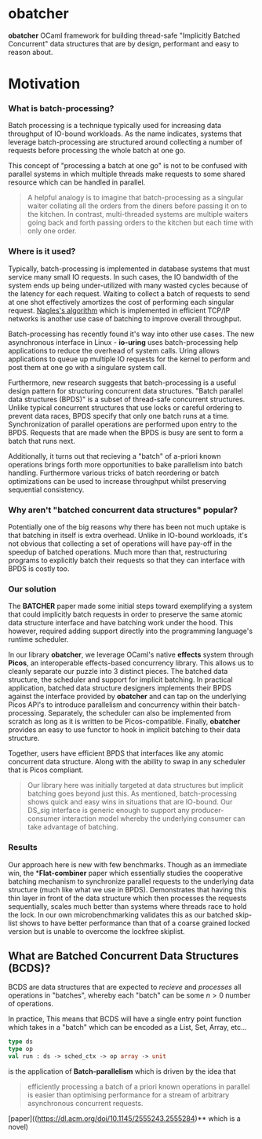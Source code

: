 # obatcher
**obatcher** OCaml framework for building thread-safe "Implicitly
Batched Concurrent" data structures that are by design, performant and
easy to reason about.

# Motivation

### What is batch-processing?
Batch processing is a technique typically used for increasing data
throughput of IO-bound workloads. As the name indicates, systems that
leverage batch-processing are structured around collecting a number of
requests before processing the whole batch at one go.

This concept of "processing a batch at one go" is not to be confused
with parallel systems in which multiple threads make requests to some
shared resource which can be handled in parallel.

> A helpful analogy is to imagine that batch-processing as a singular
> waiter collating all the orders from the diners before passing it on
> to the kitchen. In contrast, multi-threaded systems are multiple
> waiters going back and forth passing orders to the kitchen but each
> time with only one order.

### Where is it used?
Typically, batch-processing is implemented in database systems that
must service many small IO requests. In such cases, the IO bandwidth
of the system ends up being under-utilized with many wasted cycles
because of the latency for each request. Waiting to collect a batch of
requests to send at one shot effectively amortizes the cost of
performing each singular request. [Nagles's
algorithm](https://en.wikipedia.org/wiki/Nagle%27s_algorithm) which is
implemented in efficient TCP/IP networks is another use case of
batching to improve overall throughput.

Batch-processing has recently found it's way into other use cases.
The new asynchronous interface in Linux - **io-uring** uses
batch-processing help applications to reduce the overhead of system
calls. Uring allows applications to queue up multiple IO requests for
the kernel to perform and post them at one go with a singulare system
call.

Furthermore, new research suggests that batch-processing is a useful
design pattern for structuring concurrent data structures. "Batch
parallel data structures (BPDS)" is a subset of thread-safe concurrent
structures. Unlike typical concurrent structures that use locks or
careful ordering to prevent data races, BPDS specify that only one
batch runs at a time. Synchronization of parallel operations are
performed upon entry to the BPDS. Requests that are made when the BPDS
is busy are sent to form a batch that runs next.

Additionally, it turns out that recieving a "batch" of a-priori known
operations brings forth more opportunities to bake parallelism into
batch handling. Furthermore various tricks of batch reordering or
batch optimizations can be used to increase throughput whilst
preserving sequential consistency.

### Why aren't "batched concurrent data structures" popular?
Potentially one of the big reasons why there has been not much uptake
is that batching in itself is extra overhead. Unlike in IO-bound
workloads, it's not obvious that collecting a set of operations will
have pay-off in the speedup of batched operations. Much more than
that, restructuring programs to explicitly batch their requests so
that they can interface with BPDS is costly too.

### Our solution
The **BATCHER** paper made some initial steps toward exemplifying a
system that could implicitly batch requests in order to preserve the
same atomic data structure interface and have batching work under the
hood. This however, required adding support directly into the
programming language's runtime scheduler.

In our library **obatcher**, we leverage OCaml's native **effects**
system through **Picos**, an interoperable effects-based concurrency
library. This allows us to cleanly separate our puzzle into 3 distinct
pieces. The batched data structure, the scheduler and support for
implicit batching. In practical application, batched data structure
designers implements their BPDS against the interface provided by
**obatcher** and can tap on the underlying Picos API's to introduce
parallelism and concurrency within their batch-processing. Separately,
the scheduler can also be implemented from scratch as long as it is
written to be Picos-compatible. Finally, **obatcher** provides an easy
to use functor to hook in implicit batching to their data structure.

Together, users have efficient BPDS that interfaces like any atomic
concurrent data structure. Along with the ability to swap in any
scheduler that is Picos compliant.

> Our library here was initially targeted at data structures but
> implicit batching goes beyond just this. As mentioned,
> batch-processing shows quick and easy wins in situations that are
> IO-bound. Our DS_sig interface is generic enough to support any
> producer-consumer interaction model whereby the underlying consumer
> can take advantage of batching.

### Results
Our approach here is new with few benchmarks. Though as an immediate
win, the ***Flat-combiner** paper which essentially studies the
cooperative batching mechanism to synchronize parallel requests to the
underlying data structure (much like what we use in
BPDS). Demonstrates that having this thin layer in front of the data
structure which then processes the requests sequentially, scales much
better than systems where threads race to hold the lock. In our own
microbenchmarking validates this as our batched skip-list shows to
have better performance than that of a coarse grained locked version
but is unable to overcome the lockfree skiplist.

## What are Batched Concurrent Data Structures (BCDS)?
BCDS are data structures that are expected to _recieve_ and
_processes_ all operations in "batches", whereby each "batch" can be
some $n > 0$ number of operations.

In practice, This means that BCDS will have a single entry point
function which takes in a "batch" which can be encoded as a List, Set,
Array, etc...

``` ocaml
type ds
type op
val run : ds -> sched_ctx -> op array -> unit
```

is the application of **Batch-parallelism** which is driven by
the idea that

> efficiently processing a batch of a priori known operations in parallel is easier than optimising performance for a stream of arbitrary asynchronous concurrent requests.

[paper]((https://dl.acm.org/doi/10.1145/2555243.2555284)** which is a
novel)
